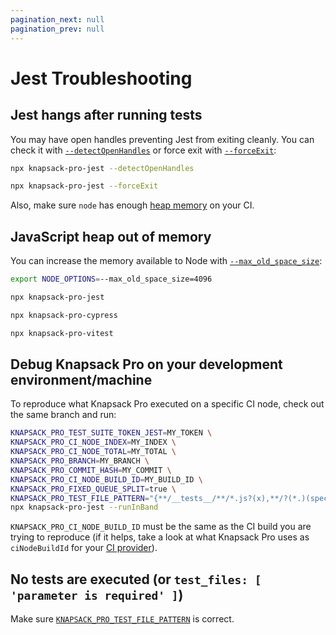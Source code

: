 ```yaml
---
pagination_next: null
pagination_prev: null
---
```


# Jest Troubleshooting

## Jest hangs after running tests

You may have open handles preventing Jest from exiting cleanly. You can check it with [`--detectOpenHandles`](https://jestjs.io/docs/cli#--detectopenhandles) or force exit with [`--forceExit`](https://jestjs.io/docs/cli#--forceexit):

```bash
npx knapsack-pro-jest --detectOpenHandles

npx knapsack-pro-jest --forceExit
```

Also, make sure `node` has enough [heap memory](#javascript-heap-out-of-memory) on your CI.

## JavaScript heap out of memory

You can increase the memory available to Node with [`--max_old_space_size`](https://nodejs.org/api/cli.html#--max-old-space-sizesize-in-megabytes):

```bash
export NODE_OPTIONS=--max_old_space_size=4096

npx knapsack-pro-jest

npx knapsack-pro-cypress

npx knapsack-pro-vitest
```

## Debug Knapsack Pro on your development environment/machine

To reproduce what Knapsack Pro executed on a specific CI node, check out the same branch and run:

```bash
KNAPSACK_PRO_TEST_SUITE_TOKEN_JEST=MY_TOKEN \
KNAPSACK_PRO_CI_NODE_INDEX=MY_INDEX \
KNAPSACK_PRO_CI_NODE_TOTAL=MY_TOTAL \
KNAPSACK_PRO_BRANCH=MY_BRANCH \
KNAPSACK_PRO_COMMIT_HASH=MY_COMMIT \
KNAPSACK_PRO_CI_NODE_BUILD_ID=MY_BUILD_ID \
KNAPSACK_PRO_FIXED_QUEUE_SPLIT=true \
KNAPSACK_PRO_TEST_FILE_PATTERN="{**/__tests__/**/*.js?(x),**/?(*.)(spec|test).js?(x)}" \
npx knapsack-pro-jest --runInBand
```

`KNAPSACK_PRO_CI_NODE_BUILD_ID` must be the same as the CI build you are trying to reproduce (if it helps, take a look at what Knapsack Pro uses as `ciNodeBuildId` for your [CI provider](https://github.com/KnapsackPro/knapsack-pro-js/tree/main/packages/core/src/ci-providers)).

## No tests are executed (or `test_files: [ 'parameter is required' ]`)

Make sure [`KNAPSACK_PRO_TEST_FILE_PATTERN`](reference.md#knapsack_pro_test_file_pattern) is correct.

